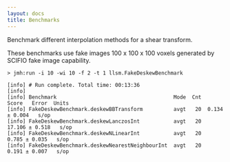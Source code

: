 ```yaml
---
layout: docs
title: Benchmarks
---
```

Benchmark different interpolation methods for a shear transform.

These benchmarks use fake images 100 x 100 x 100 voxels generated by SCIFIO fake image capability.

```
> jmh:run -i 10 -wi 10 -f 2 -t 1 llsm.FakeDeskewBenchmark

[info] # Run complete. Total time: 00:13:36
[info]
[info] Benchmark                                      Mode  Cnt   Score   Error  Units
[info] FakeDeskewBenchmark.deskewBBTransform          avgt   20  0.134 ± 0.004   s/op
[info] FakeDeskewBenchmark.deskewLanczosInt           avgt   20  17.106 ± 0.518   s/op
[info] FakeDeskewBenchmark.deskewNLinearInt           avgt   20   0.785 ± 0.035   s/op
[info] FakeDeskewBenchmark.deskewNearestNeighbourInt  avgt   20   0.191 ± 0.007   s/op
```
